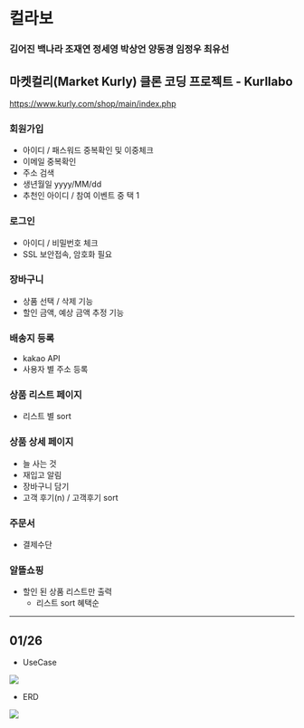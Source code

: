 # 컬라보

### 김어진 백나라 조재연 정세영 박상언 양동경 임정우 최유선 

## 마켓컬리(Market Kurly) 클론 코딩 프로젝트 - Kurllabo

https://www.kurly.com/shop/main/index.php

### 회원가입

- 아이디 / 패스워드 중복확인 및 이중체크
- 이메일 중복확인
- 주소 검색
- 생년월일 yyyy/MM/dd
- 추천인 아이디 / 참여 이벤트 중 택 1 

### 로그인

- 아이디 / 비밀번호 체크 
- SSL 보안접속, 암호화 필요 

### 장바구니

- 상품 선택 / 삭제 기능
- 할인 금액, 예상 금액 추정 기능

### 배송지 등록

- kakao API 
- 사용자 별 주소 등록 

### 상품 리스트 페이지 

- 리스트 별 sort

### 상품 상세 페이지

- 늘 사는 것
- 재입고 알림
- 장바구니 담기
- 고객 후기(n) / 고객후기 sort

### 주문서

- 결제수단

### 알뜰쇼핑

- 할인 된 상품 리스트만 출력
  - 리스트 sort 혜택순 

-------------

## 01/26

- UseCase

![ ](https://user-images.githubusercontent.com/46306263/105875598-57f8dc80-6041-11eb-9075-20bd037798cd.png)

- ERD 

![](https://user-images.githubusercontent.com/46306263/106376956-e15f3480-63dc-11eb-829f-31d188641199.png)



